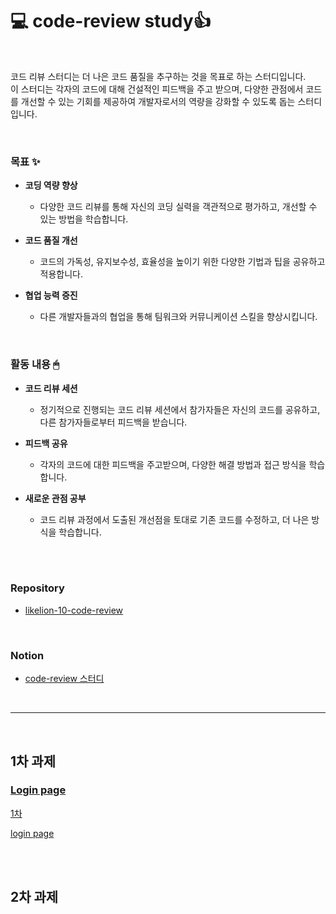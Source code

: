 # 💻 code-review study👍

<br/>

코드 리뷰 스터디는 더 나은 코드 품질을 추구하는 것을 목표로 하는 스터디입니다. <br/>
이 스터디는 각자의 코드에 대해 건설적인 피드백을 주고 받으며, 다양한 관점에서 코드를 개선할 수 있는 기회를 제공하여 개발자로서의 역량을 강화할 수 있도록 돕는 스터디입니다.

<br/>

### 목표 ✨
- **코딩 역량 향상**
  
  - 다양한 코드 리뷰를 통해 자신의 코딩 실력을 객관적으로 평가하고, 개선할 수 있는 방법을 학습합니다.
  
- **코드 품질 개선**
  
  - 코드의 가독성, 유지보수성, 효율성을 높이기 위한 다양한 기법과 팁을 공유하고 적용합니다.
  
- **협업 능력 증진**

  - 다른 개발자들과의 협업을 통해 팀워크와 커뮤니케이션 스킬을 향상시킵니다.

<br/>

### 활동 내용 🖱
- **코드 리뷰 세션**
  - 정기적으로 진행되는 코드 리뷰 세션에서 참가자들은 자신의 코드를 공유하고, 다른 참가자들로부터 피드백을 받습니다.
    
- **피드백 공유**
    - 각자의 코드에 대한 피드백을 주고받으며, 다양한 해결 방법과 접근 방식을 학습합니다.
      
- **새로운 관점 공부**
  - 코드 리뷰 과정에서 도출된 개선점을 토대로 기존 코드를 수정하고, 더 나은 방식을 학습합니다.

<br/><br/>

### Repository
- [likelion-10-code-review](https://github.com/likelion-10-code-review)

<br/>

### Notion
- [code-review 스터디](https://www.notion.so/49cb271169f94051866d90c860d68213)

<br/>

---
<br/>

## 1차 과제

### [Login page](https://github.com/kwonboryong/codeReview-study/tree/main/Code-Review-Study/login)

[1차](https://github.com/likelion-10-code-review/Code-Review-Study/pull/2)

[login page](https://github.com/kwonboryong/codeReview-study/tree/main/Code-Review-Study/login)



<br/> <br/>

## 2차 과제





<br/> <br/>


